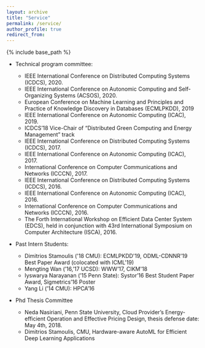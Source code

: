 ```yaml
---
layout: archive
title: "Service"
permalink: /service/
author_profile: true
redirect_from:
---
```


{% include base_path %}

* Technical program committee:
  * IEEE International Conference on Distributed Computing Systems (ICDCS), 2020.
  * IEEE International Conference on Autonomic Computing and Self-Organizing Systems (ACSOS), 2020.
  * European Conference on Machine Learning and Principles and Practice of Knowledge Discovery in Databases (ECMLPKDD), 2019
  * IEEE International Conference on Autonomic Computing (ICAC), 2019.
  * ICDCS’18 Vice-Chair of “Distributed Green Computing and Energy Management” track
  * IEEE International Conference on Distributed Computing Systems (ICDCS), 2017.
  * IEEE International Conference on Autonomic Computing (ICAC), 2017.
  * International Conference on Computer Communications and Networks (ICCCN), 2017.
  * IEEE International Conference on Distributed Computing Systems (ICDCS), 2016.
  * IEEE International Conference on Autonomic Computing (ICAC), 2016.
  * International Conference on Computer Communications and Networks (ICCCN), 2016.
  * The Forth International Workshop on Efficient Data Center System (EDCS), held in conjunction with 43rd International Symposium on Computer Architecture (ISCA), 2016.

* Past Intern Students:
  * Dimitrios Stamoulis ('18 CMU): ECMLPKDD'19, ODML-CDNNR'19 Best Paper Award (colocated with ICML'19)
  * Mengting Wan (’16,’17 UCSD): WWW’17, CIKM'18
  * Iyswarya Narayanan (’15 Penn State): Systor’16 Best Student Paper Award, Sigmetrics’16 Poster
  * Yang Li (’14 CMU): HPCA’16
  
* Phd Thesis Committee
  * Neda Nasiriani, Penn State University,  Cloud Provider’s Energy-efficient Operation and Effective Pricing Design, thesis defense date: May 4th, 2018.
  * Dimitrios Stamoulis, CMU, Hardware-aware AutoML for Efficient Deep Learning Applications
